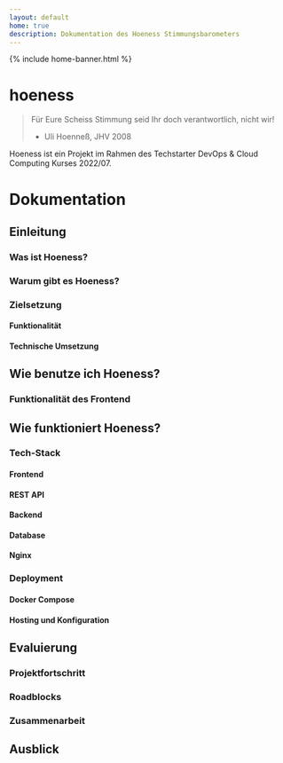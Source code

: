 ```yaml
---
layout: default
home: true
description: Dokumentation des Hoeness Stimmungsbarometers
---
```


{% include home-banner.html %}

# hoeness

> Für Eure Scheiss Stimmung seid Ihr doch verantwortlich, nicht wir!
> - Uli Hoenneß, JHV 2008

Hoeness ist ein Projekt im Rahmen des Techstarter DevOps & Cloud Computing Kurses 2022/07.


# Dokumentation

## Einleitung

### Was ist Hoeness?

### Warum gibt es Hoeness?

### Zielsetzung

#### Funktionalität

#### Technische Umsetzung


## Wie benutze ich Hoeness?

### Funktionalität des Frontend


## Wie funktioniert Hoeness?

### Tech-Stack

#### Frontend

#### REST API

#### Backend

#### Database

#### Nginx


### Deployment

#### Docker Compose

#### Hosting und Konfiguration


## Evaluierung

### Projektfortschritt

### Roadblocks

### Zusammenarbeit


## Ausblick

